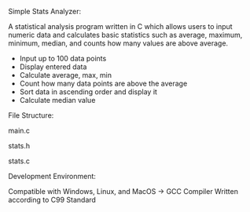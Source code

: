 Simple Stats Analyzer: 


A statistical analysis program written in C which allows users to input numeric data and calculates basic statistics such as average, maximum, minimum, median, and counts how many values are above average.

- Input up to 100 data points
- Display entered data
- Calculate average, max, min
- Count how many data points are above the average
- Sort data in ascending order and display it
- Calculate median value

File Structure: 


main.c 


stats.h


stats.c



Development Environment: 


Compatible with Windows, Linux, and MacOS -> GCC Compiler
Written according to C99 Standard
